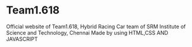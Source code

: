 # Team1.618
Official website of  Team1.618, Hybrid Racing Car team of SRM Institute of Science and Technology, Chennai
Made by using HTML,CSS AND JAVASCRIPT

